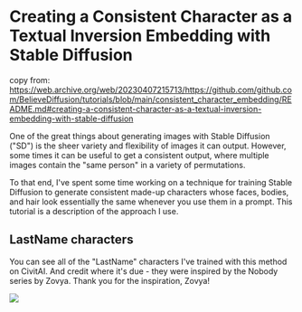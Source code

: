# Creating a Consistent Character as a Textual Inversion Embedding with Stable Diffusion

copy from: https://web.archive.org/web/20230407215713/https://github.com/github.com/BelieveDiffusion/tutorials/blob/main/consistent_character_embedding/README.md#creating-a-consistent-character-as-a-textual-inversion-embedding-with-stable-diffusion

One of the great things about generating images with Stable Diffusion ("SD") is the sheer variety and flexibility of images it can output. However, some times it can be useful to get a consistent output, where multiple images contain the "same person" in a variety of permutations.

To that end, I've spent some time working on a technique for training Stable Diffusion to generate consistent made-up characters whose faces, bodies, and hair look essentially the same whenever you use them in a prompt. This tutorial is a description of the approach I use.

## LastName characters

You can see all of the "LastName" characters I've trained with this method on CivitAI. And credit where it's due - they were inspired by the Nobody series by Zovya. Thank you for the inspiration, Zovya!

![](https://github.com/carlosmizabi/stablediffusion/blob/main/lastname_antonia.jpg])


